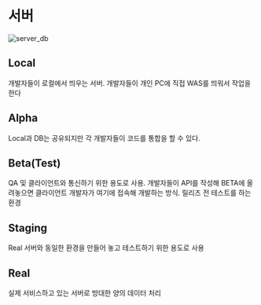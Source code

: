 # 서버

![server_db](C:\Users\USER\Pictures\server_db.png)

## Local

개발자들이 로컬에서 띄우는 서버. 개발자들이 개인 PC에 직접 WAS를 띄워서 작업을 한다

## Alpha

Local과 DB는 공유되지만 각 개발자들이 코드를 통합을 할 수 있다.

## Beta(Test)

QA 및 클라이언트와 통신하기 위한 용도로 사용. 개발자들이 API를 작성해 BETA에 올려놓으면 클라이언트 개발자가 여기에 접속해 개발하는 방식. 릴리즈 전 테스트를 하는 환경

## Staging

Real 서버와 동일한 환경을 만들어 놓고 테스트하기 위한 용도로 사용

## Real

실제 서비스하고 있는 서버로 방대한 양의 데이터 처리